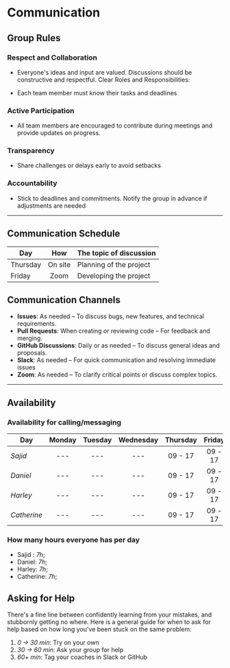 # Communication

## Group Rules

### Respect and Collaboration

- Everyone's ideas and input are valued. Discussions should be constructive and
  respectful. Clear Roles and Responsibilities:

- Each team member must know their tasks and deadlines

### Active Participation

- All team members are encouraged to contribute during meetings and provide
  updates on progress.

### Transparency

- Share challenges or delays early to avoid setbacks

### Accountability

- Stick to deadlines and commitments. Notify the group in advance if adjustments
  are needed

---

## Communication Schedule

| Day      |   How   | The topic of discussion |
| -------- | :-----: | ----------------------- |
| Thursday | On site | Planning of the project |
| Friday   |  Zoom   | Developing the project  |

## Communication Channels

- **Issues**: As needed – To discuss bugs, new features, and technical
  requirements.
- **Pull Requests**: When creating or reviewing code – For feedback and merging.
- **GitHub Discussions**: Daily or as needed – To discuss general ideas and
  proposals.
- **Slack**: As needed – For quick communication and resolving immediate issues
- **Zoom**: As needed – To clarify critical points or discuss complex topics.

---

## Availability

### Availability for calling/messaging

| Day         | Monday | Tuesday | Wednesday | Thursday | Friday  | Saturday | Sunday |
| ----------- | :----: | :-----: | :-------: | :------: | :-----: | :------: | :----: |
| _Sajid_     |  ---   |   ---   |    ---    | 09 - 17  | 09 - 17 |   ---    |  ---   |
| _Daniel_    |  ---   |   ---   |    ---    | 09 - 17  | 09 - 17 |   ---    |  ---   |
| _Harley_    |  ---   |   ---   |    ---    | 09 - 17  | 09 - 17 |   ---    |  ---   |
| _Catherine_ |  ---   |   ---   |    ---    | 09 - 17  | 09 - 17 |   ---    |  ---   |

### How many hours everyone has per day

- Sajid : _7h_;
- Daniel: _7h_;
- Harley: _7h_;
- Catherine: _7h_;

## Asking for Help

There's a fine line between confidently learning from your mistakes, and
stubbornly getting no where. Here is a general guide for when to ask for help
based on how long you've been stuck on the same problem:

1. _0 -> 30 min_: Try on your own
2. _30 -> 60 min_: Ask your group for help
3. _60+ min_: Tag your coaches in Slack or GitHub
